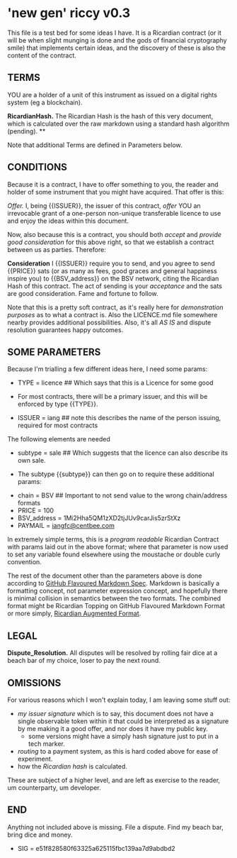 # 'new gen' riccy v0.3

This file is a test bed for some ideas I have.  It is a Ricardian contract (or it will be when slight munging is done and the gods of financial cryptography smile) that implements certain ideas, and the discovery of these is also the content of the contract.

## TERMS

YOU are a holder of a unit of this instrument as issued on a digital rights system (eg a blockchain).

**RicardianHash.** The Ricardian Hash is the hash of this very document,
which is calculated over the raw markdown using a standard hash algorithm (pending).
**

Note that additional Terms are defined in Parameters below.

## CONDITIONS

Because it is a contract, I have to offer something to you, the reader and holder of some instrument that you might have acquired. That offer is this:

*Offer.*  I, being {{ISSUER}}, the issuer of this contract, _offer_ YOU an irrevocable grant of a one-person non-unique transferable licence to use and enjoy the ideas within this document.

Now, also because this is a contract, you should both _accept_ and _provide good consideration_ for this above right, so that we establish a contract between us as parties.  Therefore:

  **Consideration** I {{ISSUER}} require you to send, and you agree to send {{PRICE}} sats (or as many as fees, good graces and general happiness inspire you) to {{BSV_address}} on the BSV network, citing the Ricardian Hash of this contract.  The act of sending is your _acceptance_ and the sats are good consideration.  Fame and fortune to follow.

Note that this is a pretty soft contract, as it's really here for _demonstration purposes_ as to what a contract is.  Also the LICENCE.md file somewhere nearby provides additional possibilities.  Also, it's all *AS IS* and dispute resolution guarantees happy outcomes.

## SOME PARAMETERS

Because I'm trialling a few different ideas here, I need some params:

* TYPE = licence       ## Which says that this is a Licence for some good
- For most contracts, there will be a primary issuer, and this will be enforced by type {{TYPE}}.
* ISSUER = iang        ## note this describes the name of the person issuing, required for most contracts

The following elements are needed
 * subtype = sale       ## Which suggests that the licence can also describe its own sale.
 - The subtype {{subtype}} can then go on to require these additional params:
 * chain = BSV          ## Important to not send value to the wrong chain/address formats
 * PRICE = 100
 * BSV_address = 1Mi2Hha5QM1zXD2tjJUv9carJis5zrStXz
 * PAYMAIL = iangfc@centbee.com

In extremely simple terms, this is a *program readable* Ricardian Contract with params laid out in the above format;  where that parameter is now used to set any variable found elsewhere using the moustache or double curly convention.

The rest of the document other than the parameters above is done according to
[GitHub Flavoured Markdown Spec](  https://github.github.com/gfm/ ).
Markdown is basically a formatting concept, not parameter expression concept,
and hopefully there is minimal collision in semantics between the two formats.
The combined format might be Ricardian Topping on GitHub Flavoured Markdown Format
or more simply,
<a href="RicardianAugmentedFormat.md">Ricardian Augmented Format</a>.

## LEGAL

**Dispute_Resolution.**  All disputes will be resolved by rolling fair dice at a beach bar of my choice, loser to pay the next round.

## OMISSIONS

For various reasons which I won't explain today, I am leaving some stuff out:
  * _my issuer signature_ which is to say, this document does not have a single observable token within it that could be interpreted as a signature by me making it a good offer, and nor does it have my public key.
    + some versions might have a simply hash signature just to put in a tech marker. 
  * _routing_ to a payment system, as this is hard coded above for ease of experiment.
  * how the _Ricardian hash_ is calculated.

These are subject of a higher level, and are left as exercise to the reader, um counterparty, um developer.

## END

Anything not included above is missing.  File a dispute.  Find my beach bar, bring dice and money.

   * SIG = e51f828580f63325a625115fbc139aa7d9abdbd2
